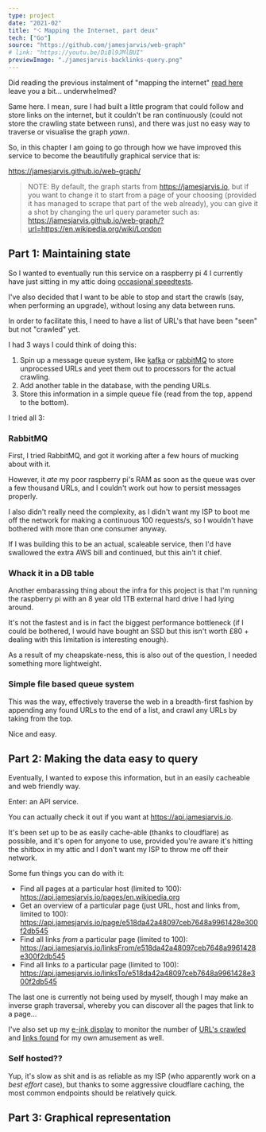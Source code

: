 ```yaml
---
type: project
date: "2021-02"
title: "⠪ Mapping the Internet, part deux"
tech: ["Go"]
source: "https://github.com/jamesjarvis/web-graph"
# link: "https://youtu.be/DiBl9JMlBUI"
previewImage: "./jamesjarvis-backlinks-query.png"
---
```


Did reading the previous instalment of "mapping the internet" [read here](../backlink-crawler/) leave you a bit... underwhelmed?

Same here.
I mean, sure I had built a little program that could follow and store links on the internet, but it couldn't be ran continuously (could not store the crawling state between runs), and there was just no easy way to traverse or visualise the graph *yawn*.

So, in this chapter I am going to go through how we have improved this service to become the beautifully graphical service that is:

<https://jamesjarvis.github.io/web-graph/>

> NOTE: By default, the graph starts from <https://jamesjarvis.io>, but if you want to change it to start from a page of your choosing (provided it has managed to scrape that part of the web already), you can give it a shot by changing the url query parameter such as: <https://jamesjarvis.github.io/web-graph/?url=https://en.wikipedia.org/wiki/London>

## Part 1: Maintaining state

So I wanted to eventually run this service on a raspberry pi 4 I currently have just sitting in my attic doing [occasional speedtests](../speedtest/).

I've also decided that I want to be able to stop and start the crawls (say, when performing an upgrade), without losing any data between runs.

In order to facilitate this, I need to have a list of URL's that have been "seen" but not "crawled" yet.

I had 3 ways I could think of doing this:

1. Spin up a message queue system, like [kafka](https://kafka.apache.org) or [rabbitMQ](https://www.rabbitmq.com) to store unprocessed URLs and yeet them out to processors for the actual crawling.
2. Add another table in the database, with the pending URLs.
3. Store this information in a simple queue file (read from the top, append to the bottom).

I tried all 3:

### RabbitMQ

First, I tried RabbitMQ, and got it working after a few hours of mucking about with it.

However, it *ate* my poor raspberry pi's RAM as soon as the queue was over a few thousand URLs, and I couldn't work out how to persist messages properly.

I also didn't really need the complexity, as I didn't want my ISP to boot me off the network for making a continuous 100 requests/s, so I wouldn't have bothered with more than one consumer anyway.

If I was building this to be an actual, scaleable service, then I'd have swallowed the extra AWS bill and continued, but this ain't it chief.

### Whack it in a DB table

Another embarassing thing about the infra for this project is that I'm running the raspberry pi with an 8 year old 1TB external hard drive I had lying around.

It's not the fastest and is in fact the biggest performance bottleneck (if I could be bothered, I would have bought an SSD but this isn't worth £80 + dealing with this limitation is interesting enough).

As a result of my cheapskate-ness, this is also out of the question, I needed something more lightweight.

### Simple file based queue system

This was the way, effectively traverse the web in a breadth-first fashion by appending any found URLs to the end of a list, and crawl any URLs by taking from the top.

Nice and easy.

## Part 2: Making the data easy to query

Eventually, I wanted to expose this information, but in an easily cacheable and web friendly way.

Enter: an API service.

You can actually check it out if you want at <https://api.jamesjarvis.io>.

It's been set up to be as easily cache-able (thanks to cloudflare) as possible, and it's open for anyone to use, provided you're aware it's hitting the shitbox in my attic and I don't want my ISP to throw me off their network.

Some fun things you can do with it:

- Find all pages at a particular host (limited to 100): <https://api.jamesjarvis.io/pages/en.wikipedia.org>
- Get an overview of a particular page (just URL, host and links from, limited to 100): <https://api.jamesjarvis.io/page/e518da42a48097ceb7648a9961428e300f2db545>
- Find all links *from* a particular page (limited to 100): <https://api.jamesjarvis.io/linksFrom/e518da42a48097ceb7648a9961428e300f2db545>
- Find all links *to* a particular page (limited to 100): <https://api.jamesjarvis.io/linksTo/e518da42a48097ceb7648a9961428e300f2db545>

The last one is currently not being used by myself, though I may make an inverse graph traversal, whereby you can discover all the pages that link to a page...

I've also set up my [e-ink display](../eink-dashboard/) to monitor the number of [URL's crawled](https://api.jamesjarvis.io/countPages) and [links found](https://api.jamesjarvis.io/countLinks) for my own amusement as well.

### Self hosted??

Yup, it's slow as shit and is as reliable as my ISP (who apparently work on a *best effort* case), but thanks to some aggressive cloudflare caching, the most common endpoints should be relatively quick.

## Part 3: Graphical representation


